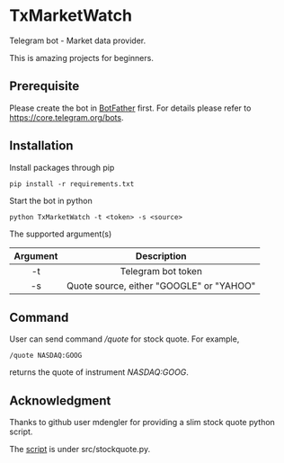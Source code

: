 # TxMarketWatch
Telegram bot - Market data provider.

This is amazing projects for beginners.

## Prerequisite 

Please create the bot in [BotFather](https://telegram.me/BotFather) first. 
For details please refer to https://core.telegram.org/bots.

## Installation

Install packages through pip

```
pip install -r requirements.txt
```

Start the bot in python

```
python TxMarketWatch -t <token> -s <source>
```

The supported argument(s) 

|Argument|Description|
|:---:|:---:|
| -t | Telegram bot token |
| -s | Quote source, either "GOOGLE" or "YAHOO" |


## Command

User can send command */quote* for stock quote. For example, 

```
/quote NASDAQ:GOOG
```

returns the quote of instrument *NASDAQ:GOOG*.

## Acknowledgment

Thanks to github user mdengler for providing a slim stock quote python script.

The [script](https://github.com/mdengler/stockquote.git) is under src/stockquote.py.




